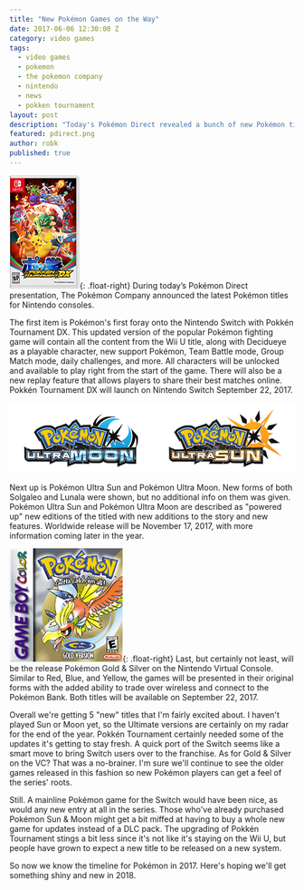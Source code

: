 ```yaml
---
title: "New Pokémon Games on the Way"
date: 2017-06-06 12:30:00 Z
category: video games
tags:
  - video games
  - pokemon
  - the pokemon company
  - nintendo
  - news
  - pokken tournament
layout: post
description: "Today's Pokémon Direct revealed a bunch of new Pokémon titles."
featured: pdirect.png                                                                       
author: robk
published: true
---
```


![Pokken Tournament DX](/images/pokemon/PTDX.jpg){: .float-right}
During today’s Pokémon Direct presentation, The Pokémon Company announced the latest Pokémon titles for Nintendo consoles.

The first item is Pokémon's first foray onto the Nintendo Switch with Pokkén Tournament DX. This updated version of the popular Pokémon fighting game will contain all the content from the Wii U title, along with Decidueye as a playable character, new support Pokémon, Team Battle mode, Group Match mode, daily challenges, and more. All characters will be unlocked and available to play right from the start of the game. There will also be a new replay feature that allows players to share their best matches online. Pokkén Tournament DX will launch on Nintendo Switch September 22, 2017.

![Pokemon Ultra Sun & Moon](/images/pokemon/ultrasunmoon.jpg)

Next up is Pokémon Ultra Sun and Pokémon Ultra Moon. New forms of both Solgaleo and Lunala were shown, but no additional info on them was given. Pokémon Ultra Sun and Pokémon Ultra Moon are described as "powered up" new editions of the titled with new additions to the story and new features. Worldwide release will be November 17, 2017, with more information coming later in the year.

![Pokemon Gold and Silver](/images/pokemon/goldsilver.png){: .float-right}
Last, but certainly not least, will be the release Pokémon Gold & Silver on the Nintendo Virtual Console. Similar to Red, Blue, and Yellow, the games will be presented in their original forms with the added ability to trade over wireless and connect to the Pokémon Bank. Both titles will be available on September 22, 2017.

Overall we're getting 5 "new" titles that I'm fairly excited about. I haven't played Sun or Moon yet, so the Ultimate versions are certainly on my radar for the end of the year. Pokkén Tournament certainly needed some of the updates it's getting to stay fresh. A quick port of the Switch seems like a smart move to bring Switch users over to the franchise. As for Gold & Silver on the VC? That was a no-brainer. I'm sure we'll continue to see the older games released in this fashion so new Pokémon players can get a feel of the series' roots.

Still. A mainline Pokémon game for the Switch would have been nice, as would any new entry at all in the series. Those who've already purchased Pokémon Sun & Moon might get a bit miffed at having to buy a whole new game for updates instead of a DLC pack. The upgrading of Pokkén Tournament stings a bit less since it's not like it's staying on the Wii U, but people have grown to expect a new title to be released on a new system.

So now we know the timeline for Pokémon in 2017. Here's hoping we'll get something shiny and new in 2018.


